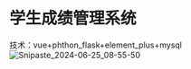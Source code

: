 # 学生成绩管理系统
技术：vue+phthon_flask+element_plus+mysql
![Snipaste_2024-06-25_08-55-50](https://github.com/xiaoguzuiniu/student_score/assets/158143699/d133f803-e3a9-4398-bc55-d4dcfd0fc04d)

